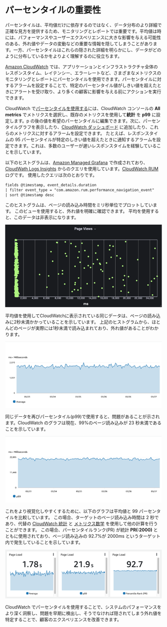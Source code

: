 # パーセンタイルの重要性

パーセンタイルは、平均値だけに依存するのではなく、データ分布のより詳細で正確な見方を提供するため、モニタリングとレポートでは重要です。平均値は時には、パフォーマンスやユーザーエクスペリエンスに大きな影響を与える可能性のある、外れ値やデータの変動などの重要な情報を隠してしまうことがあります。一方、パーセンタイルはこれらの隠された詳細を明らかにし、データがどのように分布しているかをよりよく理解するのに役立ちます。 

[Amazon CloudWatch](https://aws.amazon.com/cloudwatch/) では、アプリケーションとインフラストラクチャ全体のレスポンスタイム、レイテンシー、エラーレートなど、さまざまなメトリクスのモニタリングとレポートにパーセンタイルを使用できます。パーセンタイルに対するアラームを設定することで、特定のパーセンタイル値がしきい値を超えたときにアラートを受け取り、より多くの顧客に影響を与える前にアクションを実行できます。

CloudWatch で[パーセンタイルを使用する](https://docs.aws.amazon.com/AmazonCloudWatch/latest/monitoring/cloudwatch_concepts.html#Percentiles)には、CloudWatch コンソールの **All metrics** でメトリクスを選択し、既存のメトリクスを使用して**統計** を **p99** に設定します。p の後の値を希望のパーセンタイルに編集できます。次に、パーセンタイルグラフを表示したり、[CloudWatch ダッシュボード](https://docs.aws.amazon.com/AmazonCloudWatch/latest/monitoring/CloudWatch_Dashboards.html) に追加したり、これらのメトリクスに対するアラームを設定できます。 たとえば、レスポンスタイムの 95 パーセンタイルが特定のしきい値を超えたときに通知するアラームを設定できます。これは、多数のユーザーが遅いレスポンスタイムを経験していることを示しています。

以下のヒストグラムは、[Amazon Managed Grafana](https://aws.amazon.com/grafana/) で作成されており、[CloudWath Logs Insights](https://docs.aws.amazon.com/AmazonCloudWatch/latest/logs/AnalyzingLogData.html) からのクエリを使用しています。[CloudWatch RUM](https://docs.aws.amazon.com/AmazonCloudWatch/latest/monitoring/CloudWatch-RUM.html) ログです。 使用したクエリは次のとおりです。

```
fields @timestamp, event_details.duration
| filter event_type = "com.amazon.rum.performance_navigation_event"
| sort @timestamp desc
```

このヒストグラムは、ページの読み込み時間をミリ秒単位でプロットしています。 このビューを使用すると、外れ値を明確に確認できます。 平均を使用すると、このデータは非表示になります。

![ヒストグラム](../../../images/percentiles-histogram.png)


平均値を使用してCloudWatchに表示されている同じデータは、ページの読み込みに2秒未満かかっていることを示しています。 上記のヒストグラムから、ほとんどのページが実際には1秒未満で読み込まれており、外れ値があることがわかります。

![ヒストグラム](../../../images/percentiles-average.png)


同じデータを再びパーセンタイル(p99)で使用すると、問題があることが示されます。CloudWatch のグラフは現在、99%のページ読み込みが 23 秒未満であることを示しています。

![ヒストグラム](../../../images/percentiles-p99.png)


これをより視覚化しやすくするために、以下のグラフは平均値と 99 パーセンタイルを比較しています。 この場合、ターゲットのページ読み込み時間は 2 秒であり、代替の [CloudWatch 統計](https://docs.aws.amazon.com/AmazonCloudWatch/latest/monitoring/Statistics-definitions.html#Percentile-versus-Trimmed-Mean) と [メトリクス数学](https://docs.aws.amazon.com/AmazonCloudWatch/latest/monitoring/using-metric-math.html) を使用して他の計算を行うことができます。 この場合、パーセンタイルランク(PR) が統計 **PR(:2000)** とともに使用されており、ページ読み込みの 92.7%が 2000ms というターゲット内で発生していることを示しています。

![ヒストグラム](../../../images/percentiles-comparison.png)


CloudWatch でパーセンタイルを使用することで、システムのパフォーマンスをより深く洞察し、問題を早期に検出し、そうでなければ隠されてしまう外れ値を特定することで、顧客のエクスペリエンスを改善できます。

